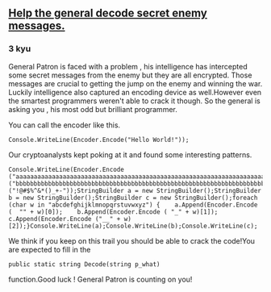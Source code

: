 <h2><a href=https://www.codewars.com/kata/52cf02cd825aef67070008fa/train/csharp target="_blank">Help the general decode secret enemy messages.</a></h2><h3>3 kyu</h3><p>General Patron is faced with a problem ,  his intelligence has intercepted some secret messages from the enemy but they are all encrypted. Those messages are crucial to getting the jump on the enemy and winning the war. Luckily intelligence also captured an encoding device as well.However even the smartest programmers weren't able to crack it though. So the general is asking you , his most odd but brilliant programmer.  </p><p>You can call the encoder like this.</p><pre style="display: none;"><code class="language-javascript"><span class="cm-variable">console</span>.<span class="cm-property">log</span> (<span class="cm-variable">device</span>.<span class="cm-property">encode</span> (<span class="cm-string">'What the hell'</span>)) ;</code></pre><pre style="display: none;"><code class="language-coffeescript"><span class="cm-variable">console</span><span class="cm-punctuation">.</span><span class="cm-property">log</span> <span class="cm-variable">device</span><span class="cm-punctuation">.</span><span class="cm-property">encode</span><span class="cm-punctuation">(</span><span class="cm-string">'What the hell'</span><span class="cm-punctuation">)</span></code></pre><pre style="display: none;"><code class="language-cpp"><span class="cm-variable">std::cout</span> <span class="cm-operator">&lt;&lt;</span> <span class="cm-variable">Encoder::encode</span>(<span class="cm-string">"Hello World!"</span>);</code></pre><pre style="display: none;"><code class="language-python"><span class="cm-variable">encode</span>(<span class="cm-string">"Hello World!"</span>)</code></pre><pre style="display: none;"><code class="language-ruby"><span class="cm-variable">encode</span>(<span class="cm-string">"Hello World!"</span>)</code></pre><pre><code class="language-csharp"><span class="cm-variable">Console</span>.<span class="cm-variable">WriteLine</span>(<span class="cm-variable">Encoder</span>.<span class="cm-variable">Encode</span>(<span class="cm-string">"Hello World!"</span>));</code></pre><p>Our cryptoanalysts kept poking at it and found some interesting patterns.</p><pre style="display: none;"><code class="language-javascript"><span class="cm-variable">console</span>.<span class="cm-property">log</span> (<span class="cm-variable">device</span>.<span class="cm-property">encode</span> (<span class="cm-string">'aaaaaaaaaaaaaaaaaaaaaaaaaaaaaaaaaaaaaaaaaaaaaaaaaaaaaaaaaaaaaaaaaaaaaaaaaaaaaaa'</span>)) ;<span class="cm-variable">console</span>.<span class="cm-property">log</span> (<span class="cm-variable">device</span>.<span class="cm-property">encode</span> (<span class="cm-string">'bbbbbbbbbbbbbbbbbbbbbbbbbbbbbbbbbbbbbbbbbbbbbbbbbbbbbbbbbbbbbbbbbbbbb'</span>)) ;  <span class="cm-variable">console</span>.<span class="cm-property">log</span> (<span class="cm-variable">device</span>.<span class="cm-property">encode</span> (<span class="cm-string">'!@#$%^&amp;*()_+-'</span>)) ;<span class="cm-variable">console</span>.<span class="cm-property">log</span> (<span class="cm-string">'abcdefghijklmnopqrstuvwxyz'</span>) ;<span class="cm-variable">console</span>.<span class="cm-property">log</span> (<span class="cm-string">'abcdefghijklmnopqrstuvwxyz'</span>.<span class="cm-property">split</span> (<span class="cm-string">''</span>).<span class="cm-property">map</span> (<span class="cm-keyword">function</span> (<span class="cm-def">a</span>) {  <span class="cm-keyword">return</span> <span class="cm-variable">device</span>.<span class="cm-property">encode</span> (<span class="cm-variable-2">a</span>) ;}).<span class="cm-property">join</span> (<span class="cm-string">''</span>)) ;<span class="cm-variable">console</span>.<span class="cm-property">log</span> (<span class="cm-string">'abcdefghijklmnopqrstuvwxyz'</span>.<span class="cm-property">split</span> (<span class="cm-string">''</span>).<span class="cm-property">map</span> (<span class="cm-keyword">function</span> (<span class="cm-def">a</span>) {  <span class="cm-keyword">return</span> <span class="cm-variable">device</span>.<span class="cm-property">encode</span> (<span class="cm-string">'_'</span><span class="cm-operator">+</span><span class="cm-variable-2">a</span>)[<span class="cm-number">1</span>] ;}).<span class="cm-property">join</span> (<span class="cm-string">''</span>)) ;<span class="cm-variable">console</span>.<span class="cm-property">log</span> (<span class="cm-string">'abcdefghijklmnopqrstuvwxyz'</span>.<span class="cm-property">split</span> (<span class="cm-string">''</span>).<span class="cm-property">map</span> (<span class="cm-keyword">function</span> (<span class="cm-def">a</span>) {  <span class="cm-keyword">return</span> <span class="cm-variable">device</span>.<span class="cm-property">encode</span> (<span class="cm-string">'__'</span><span class="cm-operator">+</span><span class="cm-variable-2">a</span>)[<span class="cm-number">2</span>] ;}).<span class="cm-property">join</span> (<span class="cm-string">''</span>)) ;</code></pre><pre style="display: none;"><code class="language-coffeescript"><span class="cm-variable">console</span><span class="cm-punctuation">.</span><span class="cm-property">log</span> <span class="cm-variable">device</span><span class="cm-punctuation">.</span><span class="cm-property">encode</span><span class="cm-punctuation">(</span><span class="cm-string">'aaaaaaaaaaaaaaaaaaaaaaaaaaaaaaaaaaaaaaaaaaaaaaaaaaaaaaaaaaaaaaaaaaaaaaaaaaaaaaa'</span><span class="cm-punctuation">)</span><span class="cm-variable">console</span><span class="cm-punctuation">.</span><span class="cm-property">log</span> <span class="cm-variable">device</span><span class="cm-punctuation">.</span><span class="cm-property">encode</span><span class="cm-punctuation">(</span><span class="cm-string">'bbbbbbbbbbbbbbbbbbbbbbbbbbbbbbbbbbbbbbbbbbbbbbbbbbbbbbbbbbbbbbbbbbbbb'</span><span class="cm-punctuation">)</span><span class="cm-variable">console</span><span class="cm-punctuation">.</span><span class="cm-property">log</span> <span class="cm-variable">device</span><span class="cm-punctuation">.</span><span class="cm-property">encode</span><span class="cm-punctuation">(</span><span class="cm-string">'!@#$%^&amp;*()_+'</span><span class="cm-punctuation">)</span><span class="cm-variable">console</span><span class="cm-punctuation">.</span><span class="cm-property">log</span> <span class="cm-string">'abcdefghijklmnopqrstuvwxyz'</span><span class="cm-variable">console</span><span class="cm-punctuation">.</span><span class="cm-property">log</span> <span class="cm-string">'abcdefghijklmnopqrstuvwxyz'</span><span class="cm-punctuation">.</span><span class="cm-property">split</span><span class="cm-punctuation">(</span><span class="cm-string">''</span><span class="cm-punctuation">)</span><span class="cm-punctuation">.</span><span class="cm-property">map</span><span class="cm-punctuation">(</span><span class="cm-punctuation">(</span><span class="cm-variable">a</span><span class="cm-punctuation">)</span> <span class="cm-operator">-&gt;</span>  <span class="cm-variable">device</span><span class="cm-punctuation">.</span><span class="cm-property">encode</span> <span class="cm-variable">a</span><span class="cm-punctuation">)</span><span class="cm-punctuation">.</span><span class="cm-property">join</span><span class="cm-punctuation">(</span><span class="cm-string">''</span><span class="cm-punctuation">)</span><span class="cm-variable">console</span><span class="cm-punctuation">.</span><span class="cm-property">log</span> <span class="cm-string">'abcdefghijklmnopqrstuvwxyz'</span><span class="cm-punctuation">.</span><span class="cm-property">split</span><span class="cm-punctuation">(</span><span class="cm-string">''</span><span class="cm-punctuation">)</span><span class="cm-punctuation">.</span><span class="cm-property">map</span><span class="cm-punctuation">(</span><span class="cm-punctuation">(</span><span class="cm-variable">a</span><span class="cm-punctuation">)</span> <span class="cm-operator">-&gt;</span>  <span class="cm-variable">device</span><span class="cm-punctuation">.</span><span class="cm-property">encode</span><span class="cm-punctuation">(</span><span class="cm-string">'_'</span> <span class="cm-operator">+</span> <span class="cm-variable">a</span><span class="cm-punctuation">)</span><span class="cm-punctuation">[</span><span class="cm-number">1</span><span class="cm-punctuation">]</span><span class="cm-punctuation">)</span><span class="cm-punctuation">.</span><span class="cm-property">join</span><span class="cm-punctuation">(</span><span class="cm-string">''</span><span class="cm-punctuation">)</span><span class="cm-variable">console</span><span class="cm-punctuation">.</span><span class="cm-property">log</span> <span class="cm-string">'abcdefghijklmnopqrstuvwxyz'</span><span class="cm-punctuation">.</span><span class="cm-property">split</span><span class="cm-punctuation">(</span><span class="cm-string">''</span><span class="cm-punctuation">)</span><span class="cm-punctuation">.</span><span class="cm-property">map</span><span class="cm-punctuation">(</span><span class="cm-punctuation">(</span><span class="cm-variable">a</span><span class="cm-punctuation">)</span> <span class="cm-operator">-&gt;</span>  <span class="cm-variable">device</span><span class="cm-punctuation">.</span><span class="cm-property">encode</span><span class="cm-punctuation">(</span><span class="cm-string">'__'</span> <span class="cm-operator">+</span> <span class="cm-variable">a</span><span class="cm-punctuation">)</span><span class="cm-punctuation">[</span><span class="cm-number">2</span><span class="cm-punctuation">]</span><span class="cm-punctuation">)</span><span class="cm-punctuation">.</span><span class="cm-property">join</span><span class="cm-punctuation">(</span><span class="cm-string">''</span><span class="cm-punctuation">)</span></code></pre><pre style="display: none;"><code class="language-cpp"><span class="cm-variable">std::cout</span> <span class="cm-operator">&lt;&lt;</span> (<span class="cm-variable">Encoder::encode</span> (<span class="cm-string">"aaaaaaaaaaaaaaaaaaaaaaaaaaaaaaaaaaaaaaaaaaaaaaaaaaaaaaaaaaaaaaaaaaaaaaaaaaaaaaa"</span>)) <span class="cm-operator">&lt;&lt;</span> <span class="cm-string">"\n"</span> ;<span class="cm-variable">std::cout</span> <span class="cm-operator">&lt;&lt;</span> (<span class="cm-variable">Encoder::encode</span> (<span class="cm-string">"bbbbbbbbbbbbbbbbbbbbbbbbbbbbbbbbbbbbbbbbbbbbbbbbbbbbbbbbbbbbbbbbbbbbb"</span>)) <span class="cm-operator">&lt;&lt;</span> <span class="cm-string">"\n"</span> ;  <span class="cm-variable">std::cout</span> <span class="cm-operator">&lt;&lt;</span> (<span class="cm-variable">Encoder::encode</span> (<span class="cm-string">"!@#$%^&amp;*()_+-"</span>)) <span class="cm-operator">&lt;&lt;</span> <span class="cm-string">"\n"</span> ;<span class="cm-variable">std::string</span> <span class="cm-variable">a</span>, <span class="cm-variable">b</span>, <span class="cm-variable">c</span>;<span class="cm-keyword">for</span> (<span class="cm-keyword">const</span> <span class="cm-keyword">auto</span><span class="cm-operator">&amp;</span> <span class="cm-variable">w</span> : <span class="cm-variable">std::string</span>(<span class="cm-string">"abcdefghijklmnopqrstuvwxyz"</span>)) {    <span class="cm-variable">a</span> <span class="cm-operator">+=</span> <span class="cm-variable">Encoder::encode</span> (<span class="cm-variable">std::string</span>(  <span class="cm-string">""</span>) <span class="cm-operator">+</span> <span class="cm-variable">w</span>)[<span class="cm-number">0</span>];    <span class="cm-variable">b</span> <span class="cm-operator">+=</span> <span class="cm-variable">Encoder::encode</span> (<span class="cm-variable">std::string</span>( <span class="cm-string">"_"</span>) <span class="cm-operator">+</span> <span class="cm-variable">w</span>)[<span class="cm-number">1</span>];    <span class="cm-variable">c</span> <span class="cm-operator">+=</span> <span class="cm-variable">Encoder::encode</span> (<span class="cm-variable">std::string</span>(<span class="cm-string">"__"</span>) <span class="cm-operator">+</span> <span class="cm-variable">w</span>)[<span class="cm-number">2</span>];}<span class="cm-variable">std::cout</span> <span class="cm-operator">&lt;&lt;</span> <span class="cm-variable">a</span> <span class="cm-operator">&lt;&lt;</span> <span class="cm-string">"\n"</span>;<span class="cm-variable">std::cout</span> <span class="cm-operator">&lt;&lt;</span> <span class="cm-variable">b</span> <span class="cm-operator">&lt;&lt;</span> <span class="cm-string">"\n"</span>;<span class="cm-variable">std::cout</span> <span class="cm-operator">&lt;&lt;</span> <span class="cm-variable">c</span> <span class="cm-operator">&lt;&lt;</span> <span class="cm-string">"\n"</span>;        </code></pre><pre style="display: none;"><code class="language-python"><span class="cm-builtin">print</span>(<span class="cm-variable">encode</span>(<span class="cm-string">"aaaaaaaaaaaaaaaaaaaaaaaaaaaaaaaaaaaaaaaaaaaaaaaaaaaaaaaaaaaaaaaaaaaaaaaaaaaaaaa"</span>))<span class="cm-builtin">print</span>(<span class="cm-variable">encode</span>(<span class="cm-string">"bbbbbbbbbbbbbbbbbbbbbbbbbbbbbbbbbbbbbbbbbbbbbbbbbbbbbbbbbbbbbbbbbbbbb"</span>))<span class="cm-builtin">print</span>(<span class="cm-variable">encode</span>(<span class="cm-string">"!@#$%^&amp;*()_+-"</span>))<span class="cm-variable">a</span>,<span class="cm-variable">b</span>,<span class="cm-variable">c</span> <span class="cm-operator">=</span> <span class="cm-string">""</span>, <span class="cm-string">""</span>, <span class="cm-string">""</span><span class="cm-keyword">for</span> <span class="cm-variable">w</span> <span class="cm-keyword">in</span> <span class="cm-string">"abcdefghijklmnopqrstuvwxyz"</span>:    <span class="cm-variable">a</span> <span class="cm-operator">+=</span> <span class="cm-variable">encode</span>(  <span class="cm-string">""</span> <span class="cm-operator">+</span> <span class="cm-variable">w</span>)[<span class="cm-number">0</span>]    <span class="cm-variable">b</span> <span class="cm-operator">+=</span> <span class="cm-variable">encode</span>( <span class="cm-string">"_"</span> <span class="cm-operator">+</span> <span class="cm-variable">w</span>)[<span class="cm-number">1</span>]    <span class="cm-variable">c</span> <span class="cm-operator">+=</span> <span class="cm-variable">encode</span>(<span class="cm-string">"__"</span> <span class="cm-operator">+</span> <span class="cm-variable">w</span>)[<span class="cm-number">2</span>]<span class="cm-builtin">print</span>(<span class="cm-variable">a</span>)<span class="cm-builtin">print</span>(<span class="cm-variable">b</span>)<span class="cm-builtin">print</span>(<span class="cm-variable">c</span>)</code></pre><pre style="display: none;"><code class="language-ruby"><span class="cm-variable">puts</span> <span class="cm-variable">encode</span>(<span class="cm-string">"aaaaaaaaaaaaaaaaaaaaaaaaaaaaaaaaaaaaaaaaaaaaaaaaaaaaaaaaaaaaaaaaaaaaaaaaaaaaaaa"</span>)<span class="cm-variable">puts</span> <span class="cm-variable">encode</span>(<span class="cm-string">"bbbbbbbbbbbbbbbbbbbbbbbbbbbbbbbbbbbbbbbbbbbbbbbbbbbbbbbbbbbbbbbbbbbbb"</span>)<span class="cm-variable">puts</span> <span class="cm-variable">encode</span>(<span class="cm-string">"!@#</span><span class="cm-variable-3">$%</span><span class="cm-string">^&amp;*()_+-"</span>)<span class="cm-variable">a</span>,<span class="cm-variable">b</span>,<span class="cm-variable">c</span> <span class="cm-operator">=</span> [<span class="cm-string">""</span>, <span class="cm-string">""</span>, <span class="cm-string">""</span>](<span class="cm-string">'a'</span><span class="cm-operator">..</span><span class="cm-string">'z'</span>)<span class="cm-operator">.</span><span class="cm-property">each</span> <span class="cm-keyword">do</span> |<span class="cm-def">l</span>|  <span class="cm-variable">a</span> <span class="cm-operator">+=</span> <span class="cm-variable">encode</span>(  <span class="cm-string">""</span> <span class="cm-operator">+</span> <span class="cm-variable">l</span>)[<span class="cm-number">0</span>]  <span class="cm-variable">b</span> <span class="cm-operator">+=</span> <span class="cm-variable">encode</span>( <span class="cm-string">"_"</span> <span class="cm-operator">+</span> <span class="cm-variable">l</span>)[<span class="cm-number">1</span>]  <span class="cm-variable">c</span> <span class="cm-operator">+=</span> <span class="cm-variable">encode</span>(<span class="cm-string">"__"</span> <span class="cm-operator">+</span> <span class="cm-variable">l</span>)[<span class="cm-number">2</span>]<span class="cm-keyword">end</span><span class="cm-variable">puts</span> <span class="cm-variable">a</span><span class="cm-variable">puts</span> <span class="cm-variable">b</span><span class="cm-variable">puts</span> <span class="cm-variable">c</span></code></pre><pre><code class="language-csharp"><span class="cm-variable">Console</span>.<span class="cm-variable">WriteLine</span>(<span class="cm-variable">Encoder</span>.<span class="cm-variable">Encode</span> (<span class="cm-string">"aaaaaaaaaaaaaaaaaaaaaaaaaaaaaaaaaaaaaaaaaaaaaaaaaaaaaaaaaaaaaaaaaaaaaaaaaaaaaaa"</span>));<span class="cm-variable">Console</span>.<span class="cm-variable">WriteLine</span>(<span class="cm-variable">Encoder</span>.<span class="cm-variable">Encode</span> (<span class="cm-string">"bbbbbbbbbbbbbbbbbbbbbbbbbbbbbbbbbbbbbbbbbbbbbbbbbbbbbbbbbbbbbbbbbbbbb"</span>));<span class="cm-variable">Console</span>.<span class="cm-variable">WriteLine</span>(<span class="cm-variable">Encoder</span>.<span class="cm-variable">Encode</span> (<span class="cm-string">"!@#$%^&amp;*()_+-"</span>));<span class="cm-variable">StringBuilder</span> <span class="cm-variable">a</span> <span class="cm-operator">=</span> <span class="cm-keyword">new</span> <span class="cm-variable">StringBuilder</span>();<span class="cm-variable">StringBuilder</span> <span class="cm-variable">b</span> <span class="cm-operator">=</span> <span class="cm-keyword">new</span> <span class="cm-variable">StringBuilder</span>();<span class="cm-variable">StringBuilder</span> <span class="cm-variable">c</span> <span class="cm-operator">=</span> <span class="cm-keyword">new</span> <span class="cm-variable">StringBuilder</span>();<span class="cm-keyword">foreach</span> (<span class="cm-type">char</span> <span class="cm-variable">w</span> <span class="cm-keyword">in</span> <span class="cm-string">"abcdefghijklmnopqrstuvwxyz"</span>) {    <span class="cm-variable">a</span>.<span class="cm-variable">Append</span>(<span class="cm-variable">Encoder</span>.<span class="cm-variable">Encode</span> (  <span class="cm-string">""</span> <span class="cm-operator">+</span> <span class="cm-variable">w</span>)[<span class="cm-number">0</span>]);    <span class="cm-variable">b</span>.<span class="cm-variable">Append</span>(<span class="cm-variable">Encoder</span>.<span class="cm-variable">Encode</span> ( <span class="cm-string">"_"</span> <span class="cm-operator">+</span> <span class="cm-variable">w</span>)[<span class="cm-number">1</span>]);    <span class="cm-variable">c</span>.<span class="cm-variable">Append</span>(<span class="cm-variable">Encoder</span>.<span class="cm-variable">Encode</span> (<span class="cm-string">"__"</span> <span class="cm-operator">+</span> <span class="cm-variable">w</span>)[<span class="cm-number">2</span>]);}<span class="cm-variable">Console</span>.<span class="cm-variable">WriteLine</span>(<span class="cm-variable">a</span>);<span class="cm-variable">Console</span>.<span class="cm-variable">WriteLine</span>(<span class="cm-variable">b</span>);<span class="cm-variable">Console</span>.<span class="cm-variable">WriteLine</span>(<span class="cm-variable">c</span>);</code></pre><p>We think if you keep on this trail you should be able to crack the code!You are expected to fill in the </p><pre style="display: none;"><code class="language-javascript"><span class="cm-variable">device</span>.<span class="cm-property">decode</span></code></pre><pre style="display: none;"><code class="language-coffeescript"><span class="cm-variable">device</span><span class="cm-punctuation">.</span><span class="cm-property">decode</span></code></pre><pre style="display: none;"><code class="language-cpp"><span class="cm-variable">std::string</span> <span class="cm-def">Decoder::decode</span>(<span class="cm-keyword">const</span> <span class="cm-variable">std::string</span><span class="cm-operator">&amp;</span>)</code></pre><pre style="display: none;"><code class="language-python"><span class="cm-variable">decode</span></code></pre><pre style="display: none;"><code class="language-ruby"><span class="cm-variable">decode</span></code></pre><pre><code class="language-csharp"><span class="cm-keyword">public</span> <span class="cm-keyword">static</span> <span class="cm-type">string</span> <span class="cm-def">Decode</span>(<span class="cm-type">string</span> <span class="cm-variable">p_what</span>)</code></pre><p>function.Good luck ! General Patron is counting on you!</p>